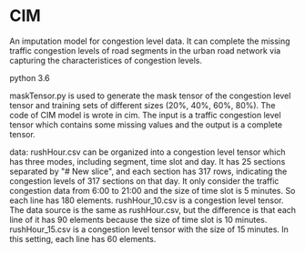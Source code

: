 # CIM

An imputation model for congestion level data. It can complete the missing traffic congestion levels of road segments in the urban road network via capturing the characteristices of congestion levels.

python 3.6

maskTensor.py is used to generate the mask tensor of the congestion level tensor and training sets of different sizes (20%, 40%, 60%, 80%).
The code of CIM model is wrote in cim. The input is a traffic congestion level tensor which contains some missing values and the output is a complete tensor. 

data:
rushHour.csv can be organized into a congestion level tensor which has three modes, including segment, time slot and day. It has 25 sections separated by "# New slice", and each section has 317 rows, indicating the congestion levels of 317 sections on that day. It only consider the traffic congestion data from 6:00 to 21:00 and the size of time slot is 5 minutes. So each line has 180 elements.
rushHour_10.csv is a congestion level tensor. The data source is the same as rushHour.csv, but the difference is that each line of it has 90 elements because the size of time slot is 10 minutes.
rushHour_15.csv is a congestion level tensor with the size of 15 minutes. In this setting, each line has 60 elements.
